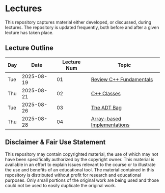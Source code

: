 # Lectures

This repository captures material either developed, or discussed, during
lectures. The repository is updated frequently, both before and after a
given lecture has taken place.

## Lecture Outline

| Day | Date       | Lecture Num | Topic                                           |
|-----|------------|-------------|-------------------------------------------------|
| Tue | 2025-08-19 | 01          | [Review C++ Fundamentals](src/doc/lec01.md)     |
| Thu | 2025-08-21 | 02          | [C++ Classes](src/doc/lec02.md)                 |
| Tue | 2025-08-26 | 03          | [The ADT Bag](src/doc/lec03.md)                 |     
| Thu | 2025-08-28 | 04          | [Array-based Implementations](src/doc/lec04.md) |                                           

## Disclaimer & Fair Use Statement

This repository may contain copyrighted material, the use of which may not
have been specifically authorized by the copyright owner. This material is
available in an effort to explain issues relevant to the course or to
illustrate the use and benefits of an educational tool. The material
contained in this repository is distributed without profit for research and
educational purposes. Only small portions of the original work are being
used and those could not be used to easily duplicate the original work.
